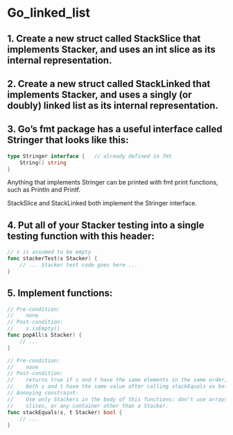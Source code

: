 # Go_linked_list

## 1. Create a new struct called StackSlice that implements Stacker, and uses an int slice as its internal representation.

## 2. Create a new struct called StackLinked that implements Stacker, and uses a singly (or doubly) linked list as its internal representation.

## 3. Go’s fmt package has a useful interface called Stringer that looks like this:
```go
type Stringer interface {   // already defined in fmt
    String() string
}
```
Anything that implements Stringer can be printed with fmt print functions, such as Println and Printf.

StackSlice and StackLinked both implement the Stringer interface.

## 4. Put all of your Stacker testing into a single testing function with this header:
```go
// s is assumed to be empty
func stackerTest(s Stacker) {
    // ... Stacker test code goes here ...
}
```

## 5. Implement functions:
```go
// Pre-condition:
//    none
// Post-condition:
//    s.isEmpty()
func popAll(s Stacker) {
    // ...
}
```
```go
// Pre-condition:
//    none
// Post-condition:
//    returns true if s and t have the same elements in the same order;
//    both s and t have the same value after calling stackEquals as before
// Annoying constraint:
//    Use only Stackers in the body of this functions: don't use arrays,
//    slices, or any container other than a Stacker.
func stackEquals(s, t Stacker) bool {
    // ...
}
```

